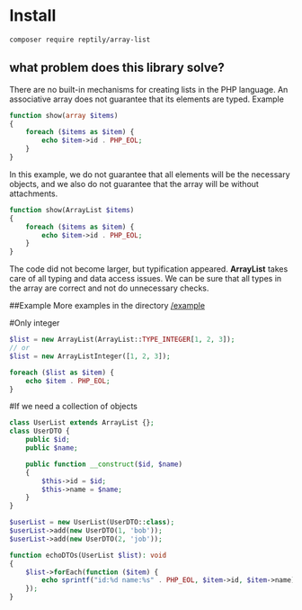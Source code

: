 # Install
```bash
composer require reptily/array-list
```
## what problem does this library solve?
There are no built-in mechanisms for creating lists in the PHP language. An associative array does not guarantee that its elements are typed.
Example
```php
function show(array $items)
{
    foreach ($items as $item) {
        echo $item->id . PHP_EOL;
    }
}
```
In this example, we do not guarantee that all elements will be the necessary objects, and we also do not guarantee that the array will be without attachments.
```php
function show(ArrayList $items)
{
    foreach ($items as $item) {
        echo $item->id . PHP_EOL;
    }
}
```
The code did not become larger, but typification appeared.
**ArrayList** takes care of all typing and data access issues. We can be sure that all types in the array are correct and not do unnecessary checks.

##Example
More examples in the directory [/example](/example)

#Only integer
```php
$list = new ArrayList(ArrayList::TYPE_INTEGER[1, 2, 3]);
// or
$list = new ArrayListInteger([1, 2, 3]);

foreach ($list as $item) {
    echo $item . PHP_EOL;
}
```

#If we need a collection of objects
```php
class UserList extends ArrayList {};
class UserDTO {
    public $id;
    public $name;

    public function __construct($id, $name)
    {
        $this->id = $id;
        $this->name = $name;
    }
}

$userList = new UserList(UserDTO::class);
$userList->add(new UserDTO(1, 'bob'));
$userList->add(new UserDTO(2, 'job'));

function echoDTOs(UserList $list): void
{
    $list->forEach(function ($item) {
        echo sprintf("id:%d name:%s" . PHP_EOL, $item->id, $item->name);
    });
}
```